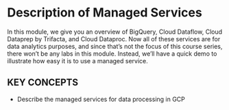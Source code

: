 # Description of Managed Services

In this module, we give you an overview of BigQuery, Cloud Dataflow, Cloud Dataprep by Trifacta, and Cloud Dataproc. Now all of these services are for data analytics purposes, and since that’s not the focus of this course series, there won’t be any labs in this module. Instead, we’ll have a quick demo to illustrate how easy it is to use a managed service.

## KEY CONCEPTS

* Describe the managed services for data processing in GCP